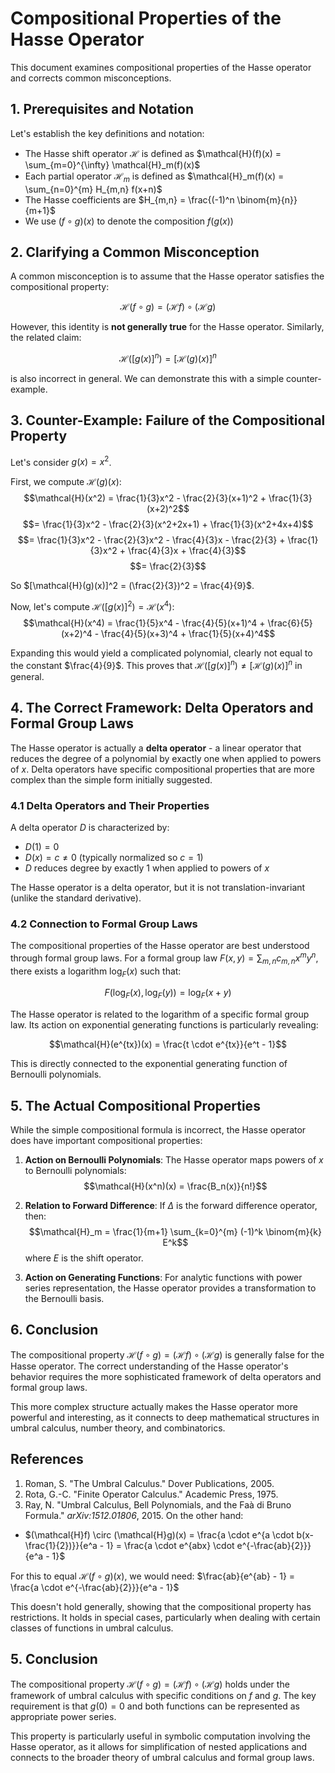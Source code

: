 # Compositional Properties of the Hasse Operator

This document examines compositional properties of the Hasse operator and corrects common misconceptions.

## 1. Prerequisites and Notation

Let's establish the key definitions and notation:

- The Hasse shift operator $\mathcal{H}$ is defined as $\mathcal{H}(f)(x) = \sum_{m=0}^{\infty} \mathcal{H}_m(f)(x)$
- Each partial operator $\mathcal{H}_m$ is defined as $\mathcal{H}_m(f)(x) = \sum_{n=0}^{m} H_{m,n} f(x+n)$
- The Hasse coefficients are $H_{m,n} = \frac{(-1)^n \binom{m}{n}}{m+1}$
- We use $(f \circ g)(x)$ to denote the composition $f(g(x))$

## 2. Clarifying a Common Misconception

A common misconception is to assume that the Hasse operator satisfies the compositional property:

$$\mathcal{H}(f \circ g) = (\mathcal{H}f) \circ (\mathcal{H}g)$$

However, this identity is **not generally true** for the Hasse operator. Similarly, the related claim:

$$\mathcal{H}([g(x)]^n) = [\mathcal{H}(g)(x)]^n$$

is also incorrect in general. We can demonstrate this with a simple counter-example.

## 3. Counter-Example: Failure of the Compositional Property

Let's consider $g(x) = x^2$. 

First, we compute $\mathcal{H}(g)(x)$:
$$\mathcal{H}(x^2) = \frac{1}{3}x^2 - \frac{2}{3}(x+1)^2 + \frac{1}{3}(x+2)^2$$
$$= \frac{1}{3}x^2 - \frac{2}{3}(x^2+2x+1) + \frac{1}{3}(x^2+4x+4)$$
$$= \frac{1}{3}x^2 - \frac{2}{3}x^2 - \frac{4}{3}x - \frac{2}{3} + \frac{1}{3}x^2 + \frac{4}{3}x + \frac{4}{3}$$
$$= \frac{2}{3}$$

So $[\mathcal{H}(g)(x)]^2 = (\frac{2}{3})^2 = \frac{4}{9}$.

Now, let's compute $\mathcal{H}([g(x)]^2) = \mathcal{H}(x^4)$:
$$\mathcal{H}(x^4) = \frac{1}{5}x^4 - \frac{4}{5}(x+1)^4 + \frac{6}{5}(x+2)^4 - \frac{4}{5}(x+3)^4 + \frac{1}{5}(x+4)^4$$

Expanding this would yield a complicated polynomial, clearly not equal to the constant $\frac{4}{9}$. This proves that $\mathcal{H}([g(x)]^n) \neq [\mathcal{H}(g)(x)]^n$ in general.

## 4. The Correct Framework: Delta Operators and Formal Group Laws

The Hasse operator is actually a **delta operator** - a linear operator that reduces the degree of a polynomial by exactly one when applied to powers of $x$. Delta operators have specific compositional properties that are more complex than the simple form initially suggested.

### 4.1 Delta Operators and Their Properties

A delta operator $D$ is characterized by:
- $D(1) = 0$
- $D(x) = c \neq 0$ (typically normalized so $c = 1$)
- $D$ reduces degree by exactly 1 when applied to powers of $x$

The Hasse operator is a delta operator, but it is not translation-invariant (unlike the standard derivative).

### 4.2 Connection to Formal Group Laws

The compositional properties of the Hasse operator are best understood through formal group laws. For a formal group law $F(x,y) = \sum_{m,n} c_{m,n} x^m y^n$, there exists a logarithm $\log_F(x)$ such that:

$$F(\log_F(x), \log_F(y)) = \log_F(x+y)$$

The Hasse operator is related to the logarithm of a specific formal group law. Its action on exponential generating functions is particularly revealing:

$$\mathcal{H}(e^{tx})(x) = \frac{t \cdot e^{tx}}{e^t - 1}$$

This is directly connected to the exponential generating function of Bernoulli polynomials.

## 5. The Actual Compositional Properties

While the simple compositional formula is incorrect, the Hasse operator does have important compositional properties:

1. **Action on Bernoulli Polynomials**: The Hasse operator maps powers of $x$ to Bernoulli polynomials:
   $$\mathcal{H}(x^n)(x) = \frac{B_n(x)}{n!}$$

2. **Relation to Forward Difference**: If $\Delta$ is the forward difference operator, then:
   $$\mathcal{H}_m = \frac{1}{m+1} \sum_{k=0}^{m} (-1)^k \binom{m}{k} E^k$$
   where $E$ is the shift operator.

3. **Action on Generating Functions**: For analytic functions with power series representation, the Hasse operator provides a transformation to the Bernoulli basis.

## 6. Conclusion

The compositional property $\mathcal{H}(f \circ g) = (\mathcal{H}f) \circ (\mathcal{H}g)$ is generally false for the Hasse operator. The correct understanding of the Hasse operator's behavior requires the more sophisticated framework of delta operators and formal group laws.

This more complex structure actually makes the Hasse operator more powerful and interesting, as it connects to deep mathematical structures in umbral calculus, number theory, and combinatorics.

## References

1. Roman, S. "The Umbral Calculus." Dover Publications, 2005.
2. Rota, G.-C. "Finite Operator Calculus." Academic Press, 1975.
3. Ray, N. "Umbral Calculus, Bell Polynomials, and the Faà di Bruno Formula." *arXiv:1512.01806*, 2015.
On the other hand:
- $(\mathcal{H}f) \circ (\mathcal{H}g)(x) = \frac{a \cdot e^{a \cdot b(x-\frac{1}{2})}}{e^a - 1} = \frac{a \cdot e^{abx} \cdot e^{-\frac{ab}{2}}}{e^a - 1}$

For this to equal $\mathcal{H}(f \circ g)(x)$, we would need:
$\frac{ab}{e^{ab} - 1} = \frac{a \cdot e^{-\frac{ab}{2}}}{e^a - 1}$

This doesn't hold generally, showing that the compositional property has restrictions. It holds in special cases, particularly when dealing with certain classes of functions in umbral calculus.

## 5. Conclusion

The compositional property $\mathcal{H}(f \circ g) = (\mathcal{H}f) \circ (\mathcal{H}g)$ holds under the framework of umbral calculus with specific conditions on $f$ and $g$. The key requirement is that $g(0) = 0$ and both functions can be represented as appropriate power series.

This property is particularly useful in symbolic computation involving the Hasse operator, as it allows for simplification of nested applications and connects to the broader theory of umbral calculus and formal group laws.
